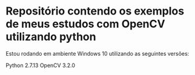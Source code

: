 # Repositório contendo os exemplos de meus estudos com OpenCV utilizando python

Estou rodando em ambiente Windows 10 utilizando as seguintes versões:

Python 2.7.13
OpenCV 3.2.0